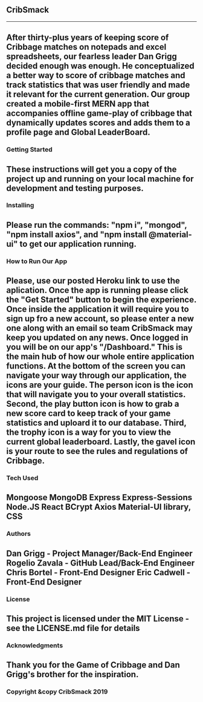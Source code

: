 ## CribSmack
---
After thirty-plus years of keeping score of Cribbage matches on notepads and excel spreadsheets, our fearless leader Dan Grigg decided enough was enough. He conceptualized a better way to score of cribbage matches and track statistics that was user friendly and made it relevant for the current generation. Our group created a mobile-first MERN app that accompanies offline game-play of cribbage that dynamically updates scores and adds them to a profile page and Global LeaderBoard.
---

### Getting Started
These instructions will get you a copy of the project up and running on your local machine for development and testing purposes. 
---

### Installing
Please run the commands: "npm i", "mongod", "npm install axios", and "npm install @material-ui" to get our application running.
---

### How to Run Our App
Please, use our posted Heroku link to use the aplication. Once the app is running please click the "Get Started" button to begin the experience.
Once inside the application it will require you to sign up fro a new account, so please enter a new one along with an email so team CribSmack may keep you updated on any news. Once logged in you will be on our app's "/Dashboard." This is the main hub of how our whole entire application functions.
At the bottom of the screen you can navigate your way through our application, the icons are your guide. The person icon is the icon that will navigate you to your overall statistics. Second, the play button icon is how to grab a new score card to keep track of your game statistics and uploard it to our database.
Third, the trophy icon is a way for you to view the current global leaderboard. Lastly, the gavel icon is your route to see the rules and regulations of Cribbage.
---

### Tech Used
Mongoose 
MongoDB
Express
Express-Sessions
Node.JS
React
BCrypt
Axios
Material-UI library, CSS
---

### Authors
Dan Grigg - Project Manager/Back-End Engineer
Rogelio Zavala - GitHub Lead/Back-End Engineer
Chris Bortel - Front-End Designer
Eric Cadwell - Front-End Designer
---

### License
This project is licensed under the MIT License - see the LICENSE.md file for details
---

### Acknowledgments
Thank you for the Game of Cribbage and Dan Grigg's brother for the inspiration.
---

### Copyright &copy CribSmack 2019